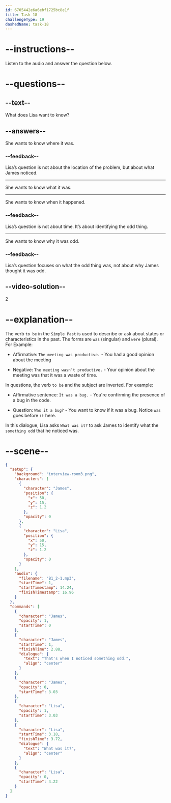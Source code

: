 ```yaml
---
id: 6705442e6a6ebf1725bc8e1f
title: Task 18
challengeType: 19
dashedName: task-18
---
```


<!-- (Audio) James: That's when I noticed something odd. Lisa: What was it? -->

# --instructions--

Listen to the audio and answer the question below.

# --questions--

## --text--

What does Lisa want to know?

## --answers--

She wants to know where it was.

### --feedback--

Lisa’s question is not about the location of the problem, but about what James noticed.

---

She wants to know what it was.

---

She wants to know when it happened.

### --feedback--

Lisa’s question is not about time. It’s about identifying the odd thing.

---

She wants to know why it was odd.

### --feedback--

Lisa’s question focuses on what the odd thing was, not about why James thought it was odd.

## --video-solution--

2

# --explanation--

The verb `to be` in the `Simple Past` is used to describe or ask about states or characteristics in the past. The forms are `was` (singular) and `were` (plural). For Example:  

- Affirmative: `The meeting was productive.` - You had a good opinion about the meeting

- Negative: `The meeting wasn’t productive.` - Your opinion about the meeting was that it was a waste of time.

In questions, the verb `to be` and the subject are inverted. For example:

- Affirmative sentence: `It was a bug.` - You're confirming the presence of a bug in the code.

- Question: `Was it a bug?` - You want to know if it was a bug. Notice `was` goes before `it` here.

In this dialogue, Lisa asks `What was it?` to ask James to identify what the `something odd` that he noticed was.

# --scene--

```json
{
  "setup": {
    "background": "interview-room3.png",
    "characters": [
      {
        "character": "James",
        "position": {
          "x": 50,
          "y": 15,
          "z": 1.2
        },
        "opacity": 0
      },
      {
        "character": "Lisa",
        "position": {
          "x": 50,
          "y": 15,
          "z": 1.2
        },
        "opacity": 0
      }
    ],
    "audio": {
      "filename": "B1_2-1.mp3",
      "startTime": 1,
      "startTimestamp": 14.24,
      "finishTimestamp": 16.96
    }
  },
  "commands": [
    {
      "character": "James",
      "opacity": 1,
      "startTime": 0
    },
    {
      "character": "James",
      "startTime": 1,
      "finishTime": 2.88,
      "dialogue": {
        "text": "That's when I noticed something odd.",
        "align": "center"
      }
    },
    {
      "character": "James",
      "opacity": 0,
      "startTime": 3.03
    },
    {
      "character": "Lisa",
      "opacity": 1,
      "startTime": 3.03
    },
    {
      "character": "Lisa",
      "startTime": 3.18,
      "finishTime": 3.72,
      "dialogue": {
        "text": "What was it?",
        "align": "center"
      }
    },
    {
      "character": "Lisa",
      "opacity": 0,
      "startTime": 4.22
    }
  ]
}
```

